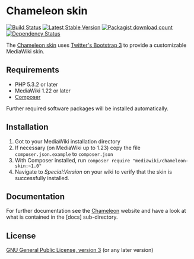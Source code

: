 # Chameleon skin
[![Build Status](https://travis-ci.org/wikimedia/mediawiki-skins-chameleon.svg?branch=master)](https://travis-ci.org/wikimedia/mediawiki-skins-chameleon)
[![Latest Stable Version](https://poser.pugx.org/mediawiki/chameleon-skin/version.png)](https://packagist.org/packages/mediawiki/chameleon-skin)
[![Packagist download count](https://poser.pugx.org/mediawiki/chameleon-skin/d/total.png)](https://packagist.org/packages/mediawiki/chameleon-skin)
[![Dependency Status](https://www.versioneye.com/php/mediawiki:chameleon-skin/badge.png)](https://www.versioneye.com/php/mediawiki:chameleon-skin)

The [Chameleon skin][mw-chameleon-skin] uses [Twitter's Bootstrap 3][twbs] to
provide a customizable MediaWiki skin.

## Requirements

- PHP 5.3.2 or later
- MediaWiki 1.22 or later
- [Composer][composer]

Further required software packages will be installed automatically.

## Installation

1. Got to your MediaWiki installation directory
2. If necessary (on MediaWiki up to 1.23) copy the file `composer.json.example` 
   to `composer.json`  
3. With Composer installed, run
   `composer require "mediawiki/chameleon-skin:~1.0"`
4. Navigate to _Special:Version_ on your wiki to verify that the skin is
   successfully installed.

## Documentation

For further documentation see the [Chameleon][mw-chameleon-skin] website and
have a look at what is contained in the [docs] sub-directory.

## License

[GNU General Public License, version 3][license] (or any later version)

[mw-chameleon-skin]: https://www.mediawiki.org/wiki/Skin:Chameleon
[composer]: https://getcomposer.org/
[twbs]: http://getbootstrap.com/
[license]: https://www.gnu.org/copyleft/gpl.html
